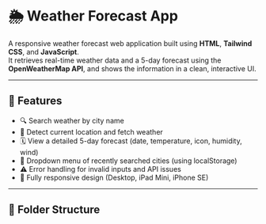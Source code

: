 # 🌦 Weather Forecast App

A responsive weather forecast web application built using **HTML**, **Tailwind CSS**, and **JavaScript**.  
It retrieves real-time weather data and a 5-day forecast using the **OpenWeatherMap API**, and shows the information in a clean, interactive UI.

---

## 🚀 Features

- 🔍 Search weather by city name
- 📍 Detect current location and fetch weather
- 🗓️ View a detailed 5-day forecast (date, temperature, icon, humidity, wind)
- 💾 Dropdown menu of recently searched cities (using localStorage)
- ⚠️ Error handling for invalid inputs and API issues
- 📱 Fully responsive design (Desktop, iPad Mini, iPhone SE)

---

## 📁 Folder Structure

